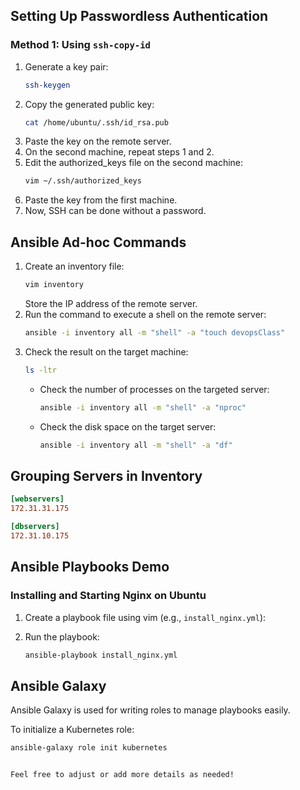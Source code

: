 ## Setting Up Passwordless Authentication

### Method 1: Using `ssh-copy-id`

1. Generate a key pair:
   ```bash
   ssh-keygen
   ```
2. Copy the generated public key:
   ```bash
   cat /home/ubuntu/.ssh/id_rsa.pub
   ```
3. Paste the key on the remote server.
4. On the second machine, repeat steps 1 and 2.
5. Edit the authorized_keys file on the second machine:
   ```bash
   vim ~/.ssh/authorized_keys
   ```
6. Paste the key from the first machine.
7. Now, SSH can be done without a password.

## Ansible Ad-hoc Commands

1. Create an inventory file:
   ```bash
   vim inventory
   ```
   Store the IP address of the remote server.
2. Run the command to execute a shell on the remote server:
   ```bash
   ansible -i inventory all -m "shell" -a "touch devopsClass"
   ```
3. Check the result on the target machine:
   ```bash
   ls -ltr
   ```
   - Check the number of processes on the targeted server:
     ```bash
     ansible -i inventory all -m "shell" -a "nproc"
     ```
   - Check the disk space on the target server:
     ```bash
     ansible -i inventory all -m "shell" -a "df"
     ```

## Grouping Servers in Inventory

```ini
[webservers]
172.31.31.175

[dbservers]
172.31.10.175
```

## Ansible Playbooks Demo

### Installing and Starting Nginx on Ubuntu

1. Create a playbook file using vim (e.g., `install_nginx.yml`):
2. Run the playbook:

   ```bash
   ansible-playbook install_nginx.yml
   ```

## Ansible Galaxy

Ansible Galaxy is used for writing roles to manage playbooks easily.

To initialize a Kubernetes role:

```bash
ansible-galaxy role init kubernetes
```

```

Feel free to adjust or add more details as needed!

